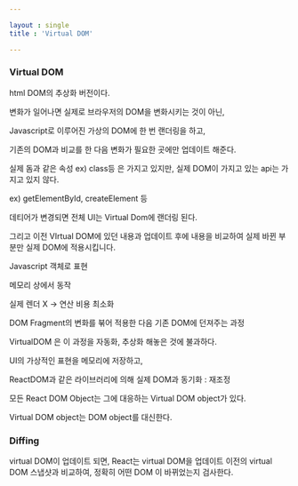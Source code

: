 ```yaml
---

layout : single
title : 'Virtual DOM'

---
```


### Virtual DOM

html DOM의 추상화 버전이다. 

변화가 일어나면 실제로 브라우저의 DOM을 변화시키는 것이 아닌, 

Javascript로 이루어진 가상의 DOM에 한 번 랜더링을 하고, 

기존의 DOM과 비교를 한 다음 변화가 필요한 곳에만 업데이트 해준다. 



실제 돔과 같은 속성 ex) class등 은 가지고 있지만, 실제 DOM이 가지고 있는 api는 가지고 있지 않다. 

ex) getElementById, createElement 등 



데티어가 변경되면 전체 UI는 Virtual Dom에 랜더링 된다. 

그리고 이전 VIrtual DOM에 있던 내용과 업데이트 후에 내용을 비교하여 실제 바뀐 부분만 실제 DOM에 적용시킵니다. 



Javascript 객체로 표현

메모리 상에서 동작

실제 렌더 X -> 연산 비용 최소화





DOM Fragment의 변화를 붂어 적용한 다음 기존 DOM에 던져주는 과정 

VirtualDOM 은 이 과정을 자동화, 추상화 해놓은 것에 불과하다.  



UI의 가상적인 표현을 메모리에 저장하고,

ReactDOM과 같은 라이브러리에 의해 실제 DOM과 동기화 : 재조정 



모든 React DOM Object는 그에 대응하는 Virtual DOM object가 있다.

Virtual DOM object는 DOM object를 대신한다. 



### Diffing

virtual DOM이 업데이트 되면, React는 virtual DOM을 업데이트 이전의 virtual DOM 스냅샷과 비교하여, 정확히 어떤 DOM 이 바뀌었는지 검사한다. 



